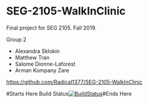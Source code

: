 # SEG-2105-WalkInClinic
Final project for SEG 2105. Fall 2019.

Group 2

- Alexandra Sklokin
- Matthew Tran
- Salome Dionne-Laforest
- Arman Kompany Zare

https://github.com/Radical1377/SEG-2105-WalkInClinic

#Starts Here Build Status[![BuildStatus](https://circleci.com/gh/SEG2105F18/ProductCatalog.png?branch=master)](https://circleci.com/gh/SEG2105F18/ProductCatalog)#Ends Here
